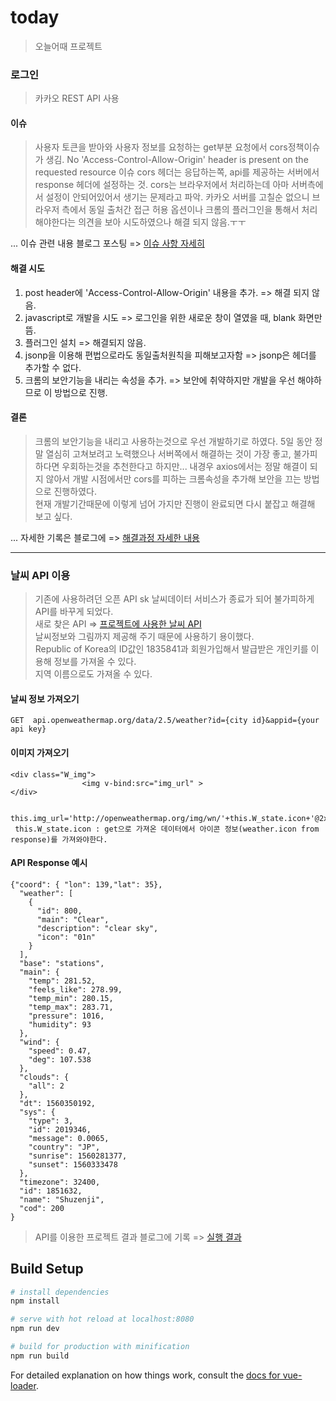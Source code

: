 # today

> 오늘어때 프로젝트 


### 로그인
> 카카오 REST API 사용

#### 이슈
> 사용자 토큰을 받아와 사용자 정보를 요청하는 get부분 요청에서 cors정책이슈가 생김.
> No 'Access-Control-Allow-Origin' header is present on the requested resource 이슈
> cors 헤더는 응답하는쪽, api를 제공하는 서버에서 response 헤더에 설정하는 것.
> cors는 브라우저에서 처리하는데 아마 서버측에서 설정이 안되어있어서 생기는 문제라고 파악.
> 카카오 서버를 고칠순 없으니 브라우저 측에서 동일 출처간 접근 허용 옵션이나 
> 크롬의 플러그인을 통해서 처리해야한다는 의견을 보아 시도하였으나 해결 되지 않음.ㅜㅜ       

... 이슈 관련 내용 블로그 포스팅 => [이슈 사항 자세히](https://footprint-of-nawin.tistory.com/36?category=875736)


#### 해결 시도   
1. post header에  'Access-Control-Allow-Origin' 내용을 추가. => 해결 되지 않음.
2. javascript로 개발을 시도 => 로그인을 위한 새로운 창이 열였을 때, blank 화면만 뜸.
3. 플러그인 설치 => 해결되지 않음.
4. jsonp을 이용해 편법으로라도 동일출처원칙을 피해보고자함 => jsonp은 헤더를 추가할 수 없다.
5. 크롬의 보안기능을 내리는 속성을 추가. => 보안에 취약하지만 개발을 우선 해야하므로 이 방법으로 진행.

#### 결론
> 크롬의 보안기능을 내리고 사용하는것으로 우선 개발하기로 하였다.
> 5일 동안 정말 열심히 고쳐보려고 노력했으나 서버쪽에서 해결하는 것이 가장 좋고, 불가피하다면 우회하는것을 추천한다고 하지만... 내경우 axios에서는 정말 해결이 되지 않아서 개발 시점에서만 cors를 피하는 크롬속성을 추가해 보안을 끄는 방법으로 진행하였다.    
> 현재 개발기간때문에 이렇게 넘어 가지만 진행이 완료되면 다시 붙잡고 해결해 보고 싶다.         


... 자세한 기록은 블로그에 => [해결과정 자세한 내용](https://footprint-of-nawin.tistory.com/37)



---

### 날씨 API 이용
> 기존에 사용하려던 오픈 API sk 날씨데이터 서비스가 종료가 되어 불가피하게 API를 바꾸게 되었다.    
> 새로 찾은 API => [프로젝트에 사용한 날씨 API](https://openweathermap.org/current)        
> 날씨정보와 그림까지 제공해 주기 때문에 사용하기 용이했다.         
> Republic of Korea의 ID값인 1835841과 회원가입해서 발급받은 개인키를 이용해 정보를 가져올 수 있다.      
> 지역 이름으로도 가져올 수 있다.       
#### 날씨 정보 가져오기 
```
GET  api.openweathermap.org/data/2.5/weather?id={city id}&appid={your api key}
```
#### 이미지 가져오기     
```
<div class="W_img">
                <img v-bind:src="img_url" >
</div>

 this.img_url='http://openweathermap.org/img/wn/'+this.W_state.icon+'@2x.png';
 this.W_state.icon : get으로 가져온 데이터에서 아이콘 정보(weather.icon from response)를 가져와야한다.
```
#### API Response 예시
```
{"coord": { "lon": 139,"lat": 35},
  "weather": [
    {
      "id": 800,
      "main": "Clear",
      "description": "clear sky",
      "icon": "01n"
    }
  ],
  "base": "stations",
  "main": {
    "temp": 281.52,
    "feels_like": 278.99,
    "temp_min": 280.15,
    "temp_max": 283.71,
    "pressure": 1016,
    "humidity": 93
  },
  "wind": {
    "speed": 0.47,
    "deg": 107.538
  },
  "clouds": {
    "all": 2
  },
  "dt": 1560350192,
  "sys": {
    "type": 3,
    "id": 2019346,
    "message": 0.0065,
    "country": "JP",
    "sunrise": 1560281377,
    "sunset": 1560333478
  },
  "timezone": 32400,
  "id": 1851632,
  "name": "Shuzenji",
  "cod": 200
}
```
> API를 이용한 프로젝트 결과 블로그에 기록 => [실행 결과](https://footprint-of-nawin.tistory.com/39)





## Build Setup

``` bash
# install dependencies
npm install

# serve with hot reload at localhost:8080
npm run dev

# build for production with minification
npm run build
```

For detailed explanation on how things work, consult the [docs for vue-loader](http://vuejs.github.io/vue-loader).

